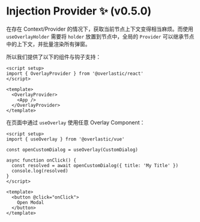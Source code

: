 # Injection Provider ✨ (v0.5.0)

在存在 Context/Provider 的情况下，获取当前节点上下文变得相当麻烦。而使用 `useOverlayHolder` 需要将 `holder` 放置到节点中，全局的 `Provider` 可以继承节点中的上下文，并批量渲染所有弹窗。

所以我们提供了以下的组件与钩子支持：

```vue
<script setup>
import { OverlayProvider } from '@overlastic/react'
</script>

<template>
  <OverlayProvider>
    <App />
  </OverlayProvider>
</template>
```

在页面中通过 `useOverlay` 使用任意 Overlay Component：

```vue
<script setup>
import { useOverlay } from '@overlastic/vue'

const openCustomDialog = useOverlay(CustomDialog)

async function onClick() {
  const resolved = await openCustomDialog({ title: 'My Title' })
  console.log(resolved)
}
</script>

<template>
  <button @click="onClick">
    Open Modal
  </button>
</template>
```
